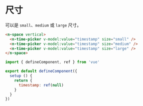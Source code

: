 # 尺寸

可以是 `small`、`medium` 或 `large` 尺寸。

```html
<n-space vertical>
  <n-time-picker v-model:value="timestamp" size="small" />
  <n-time-picker v-model:value="timestamp" size="medium" />
  <n-time-picker v-model:value="timestamp" size="large" />
</n-space>
```

```js
import { defineComponent, ref } from 'vue'

export default defineComponent({
  setup () {
    return {
      timestamp: ref(null)
    }
  }
})
```
